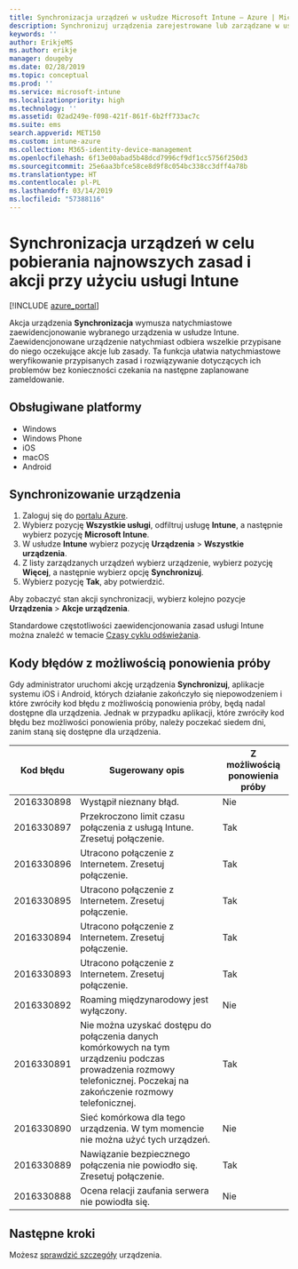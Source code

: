 ```yaml
---
title: Synchronizacja urządzeń w usłudze Microsoft Intune — Azure | Micrososft Docs
description: Synchronizuj urządzenia zarejestrowane lub zarządzane w usłudze Microsoft Intune w celu pobierania najnowszych zasad i akcji. Obejmuje kroki synchronizowania przy użyciu witryny Azure Portal i zawiera listę kodów błędów z możliwością ponowienia próby.
keywords: ''
author: ErikjeMS
ms.author: erikje
manager: dougeby
ms.date: 02/28/2019
ms.topic: conceptual
ms.prod: ''
ms.service: microsoft-intune
ms.localizationpriority: high
ms.technology: ''
ms.assetid: 02ad249e-f098-421f-861f-6b2ff733ac7c
ms.suite: ems
search.appverid: MET150
ms.custom: intune-azure
ms.collection: M365-identity-device-management
ms.openlocfilehash: 6f13e00abad5b48dcd7996cf9df1cc5756f250d3
ms.sourcegitcommit: 25e6aa3bfce58ce8d9f8c054bc338cc3dff4a78b
ms.translationtype: HT
ms.contentlocale: pl-PL
ms.lasthandoff: 03/14/2019
ms.locfileid: "57388116"
---
```

# <a name="sync-devices-to-get-the-latest-policies-and-actions-with-intune"></a>Synchronizacja urządzeń w celu pobierania najnowszych zasad i akcji przy użyciu usługi Intune


[!INCLUDE [azure_portal](./includes/azure_portal.md)]

Akcja urządzenia **Synchronizacja** wymusza natychmiastowe zaewidencjonowanie wybranego urządzenia w usłudze Intune. Zaewidencjonowane urządzenie natychmiast odbiera wszelkie przypisane do niego oczekujące akcje lub zasady. Ta funkcja ułatwia natychmiastowe weryfikowanie przypisanych zasad i rozwiązywanie dotyczących ich problemów bez konieczności czekania na następne zaplanowane zameldowanie.

## <a name="supported-platforms"></a>Obsługiwane platformy

- Windows
- Windows Phone
- iOS
- macOS
- Android

## <a name="sync-a-device"></a>Synchronizowanie urządzenia

1. Zaloguj się do [portalu Azure](https://portal.azure.com).
2. Wybierz pozycję **Wszystkie usługi**, odfiltruj usługę **Intune**, a następnie wybierz pozycję **Microsoft Intune**. 
3. W usłudze **Intune** wybierz pozycję **Urządzenia** > **Wszystkie urządzenia**.
4. Z listy zarządzanych urządzeń wybierz urządzenie, wybierz pozycję **Więcej**, a następnie wybierz opcję **Synchronizuj**.
5. Wybierz pozycję **Tak**, aby potwierdzić.

Aby zobaczyć stan akcji synchronizacji, wybierz kolejno pozycje **Urządzenia**  >  **Akcje urządzenia**.

Standardowe częstotliwości zaewidencjonowania zasad usługi Intune można znaleźć w temacie [Czasy cyklu odświeżania](device-profiles.md).

## <a name="retryable-error-codes"></a>Kody błędów z możliwością ponowienia próby

Gdy administrator uruchomi akcję urządzenia **Synchronizuj**, aplikacje systemu iOS i Android, których działanie zakończyło się niepowodzeniem i które zwróciły kod błędu z możliwością ponowienia próby, będą nadal dostępne dla urządzenia. Jednak w przypadku aplikacji, które zwróciły kod błędu bez możliwości ponowienia próby, należy poczekać siedem dni, zanim staną się dostępne dla urządzenia.


| Kod błędu  | Sugerowany opis | Z możliwością ponowienia próby |
|---|---|---|
| 2016330898 | Wystąpił nieznany błąd. | Nie |
| 2016330897 | Przekroczono limit czasu połączenia z usługą Intune. Zresetuj połączenie. | Tak |
| 2016330896 | Utracono połączenie z Internetem. Zresetuj połączenie. | Tak |
| 2016330895 | Utracono połączenie z Internetem. Zresetuj połączenie. | Tak |
| 2016330894 | Utracono połączenie z Internetem. Zresetuj połączenie. | Tak |
| 2016330893 | Utracono połączenie z Internetem. Zresetuj połączenie. | Tak|
| 2016330892 | Roaming międzynarodowy jest wyłączony. | Nie|
| 2016330891 | Nie można uzyskać dostępu do połączenia danych komórkowych na tym urządzeniu podczas prowadzenia rozmowy telefonicznej. Poczekaj na zakończenie rozmowy telefonicznej. | Tak|
| 2016330890 | Sieć komórkowa dla tego urządzenia. W tym momencie nie można użyć tych urządzeń. | Nie|
| 2016330889 | Nawiązanie bezpiecznego połączenia nie powiodło się. Zresetuj połączenie. | Tak|
| 2016330888 | Ocena relacji zaufania serwera nie powiodła się. | Nie|

## <a name="next-steps"></a>Następne kroki

Możesz [sprawdzić szczegóły](device-inventory.md) urządzenia.
 
